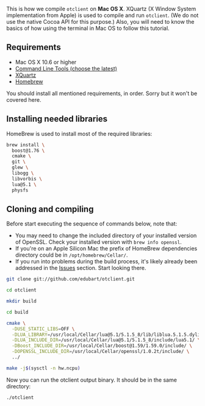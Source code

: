 This is how we compile `otclient` on **Mac OS X**. XQuartz (X Window System implementation from Apple) is used to compile and run `otclient`. (We do not use the native Cocoa API for this purpose.) Also, you will need to know the basics of how using the terminal in Mac OS to follow this tutorial.

## Requirements
* Mac OS X 10.6 or higher
* [Command Line Tools (choose the latest)](https://developer.apple.com/download/all/)
* [XQuartz](http://xquartz.macosforge.org/landing/)
* [Homebrew](http://mxcl.github.com/homebrew/)

You should install all mentioned requirements, in order. Sorry but it won't be covered here.

## Installing needed libraries

HomeBrew is used to install most of the required libraries:

```bash
brew install \
  boost@1.76 \
  cmake \
  git \
  glew \
  libogg \
  libvorbis \
  lua@5.1 \
  physfs
```

## Cloning and compiling

Before start executing the sequence of commands below, note that:
- You may need to change the included directory of your installed version of OpenSSL. Check your installed version with `brew info openssl`. 
- If you're on an Apple Silicon Mac the prefix of HomeBrew dependencies directory could be in `/opt/homebrew/Cellar/`.
- If you run into problems during the build process, it's likely already been addressed in the [Issues](https://github.com/edubart/otclient/issues) section. Start looking there.

```bash
git clone git://github.com/edubart/otclient.git

cd otclient

mkdir build

cd build

cmake \
  -DUSE_STATIC_LIBS=OFF \
  -DLUA_LIBRARY=/usr/local/Cellar/lua@5.1/5.1.5_8/lib/liblua.5.1.5.dylib \
  -DLUA_INCLUDE_DIR=/usr/local/Cellar/lua@5.1/5.1.5_8/include/lua5.1/ \
  -DBoost_INCLUDE_DIR=/usr/local/Cellar/boost@1.59/1.59.0/include/ \
  -DOPENSSL_INCLUDE_DIR=/usr/local/Cellar/openssl/1.0.2t/include/ \
  ../

make -j$(sysctl -n hw.ncpu)
```

Now you can run the otclient output binary. It should be in the same directory:

```bash
./otclient
```